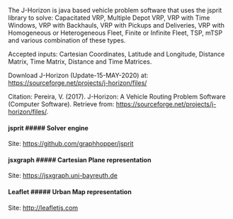 The J-Horizon is java based vehicle problem software that uses the jsprit library to solve: Capacitated VRP, Multiple Depot VRP, VRP with Time Windows, VRP with Backhauls, VRP with Pickups and Deliveries, VRP with Homogeneous or Heterogeneous Fleet, Finite or Infinite Fleet, TSP, mTSP and various combination of these types.

Accepted inputs: Cartesian Coordinates, Latitude and Longitude, Distance Matrix, Time Matrix, Distance and Time Matrices.

Download J-Horizon (Update-15-MAY-2020) at: https://sourceforge.net/projects/j-horizon/files/


Citation: 
Pereira, V. (2017). J-Horizon: A Vehicle Routing Problem Software (Computer Software). Retrieve from: <https://sourceforge.net/projects/j-horizon/files/>.

#### jsprit ##### Solver engine
Site: https://github.com/graphhopper/jsprit

#### jsxgraph ##### Cartesian Plane representation
Site: https://jsxgraph.uni-bayreuth.de

#### Leaflet ##### Urban Map representation
Site: http://leafletjs.com
